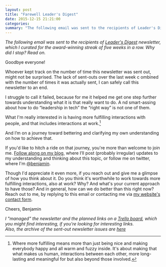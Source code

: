 ```yaml
---
layout: post
title: "Farewell Leader's Digest"
date: 2015-12-15 21:21:00
categories:
summary: "The following email was sent to the recipients of Leader's Digest newsletter, which I curated for the award-winning streak of five weeks in a row. Why did I stop? Read on."
---
```


*The following email was sent to the recipients of [Leader's Digest][ld]
newsletter, which I curated for the award-winning streak of five weeks in a row.
Why did I stop? Read on.*

Goodbye everyone!

Whoever kept track on the number of time this newsletter was sent out, might not
be surprised. The lack of sent-outs over the last week c ombined with the number
of times it was actually sent, I can safely call this newsletter to an end.

I struggle to call it failed, because for me it helped me get one step further
towards understanding what it is that really want to do. A nd smart-assing about
how to do “leadership in tech” the “right way” is not one of them.

What I'm really interested in is having more fulfilling interactions with
people, and that includes interactions at work.[^1]

And I’m on a journey toward bettering and clarifying my own understanding on how
to achieve that.

If you'd like to hitch a ride on that journey, you're more than welcome to join
me. [Follow along on my blog](http://squeakyvessel.com/), where I’ll post
(probably irregular) updates to my understanding and thinking about this topic,
or follow me on twitter, where I'm [@benjamin](https://twitter.com/benjamin).

Though I'd appreciate it even more, if you reach out and give me a glimpse of
how you think about it. Do you think it's worthwhile to work towards more
fulfilling interactions, also at work? Why? And what's your current approach to
have those? And in general, how can we do better than this right now? Reach out
to me, by replying to this email or contacting me via [my website's contact
form](http://squeakyvessel.com/contact/).

Cheers, Benjamin


*I "managed" the newsletter and the planned links on a [Trello
board][trello-board], which you might find interesting, if you're looking for
interesting links.  
Also, the archive of the sent-out newsletter issues are
[here](/leaders-digest-archive/)*



[^1]: Where more fulfilling means more than just being nice and making everybody happy and all warm and fuzzy inside. It's about making that what makes us human, interactions between each other, more long-lasting and meaningful for but also beyond those involved.

[ld]: http://leaders-dige.st/
[trello-board]: https://trello.com/b/XDwWieJY/leader-s-digest
